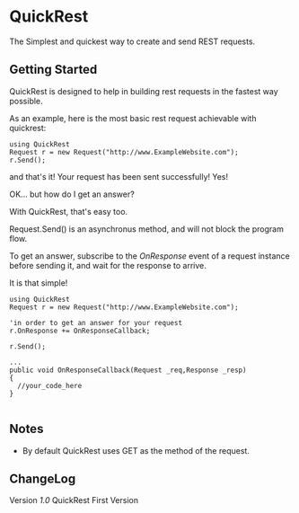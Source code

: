 # QuickRest

The Simplest and quickest way to create and send REST requests.

## Getting Started

QuickRest is designed to help in building rest requests in the fastest way possible.

As an example, here is the most basic rest request achievable with quickrest:

```
using QuickRest
Request r = new Request("http://www.ExampleWebsite.com");
r.Send();
```
and that's it! Your request has been sent successfully! Yes!

OK... but how do I get an answer?

With QuickRest, that's easy too.

Request.Send() is an asynchronus method, and will not block the program flow.

To get an answer, subscribe to the *OnResponse* event of a request instance before sending it, and wait for the response to arrive.

It is that simple!

```
using QuickRest
Request r = new Request("http://www.ExampleWebsite.com");

'in order to get an answer for your request
r.OnResponse += OnResponseCallback;

r.Send();

...
public void OnResponseCallback(Request _req,Response _resp)
{
  //your_code_here
}


```


## Notes
  - By default QuickRest uses GET as the method of the request.


## ChangeLog

  Version *1.0*
    QuickRest First Version

